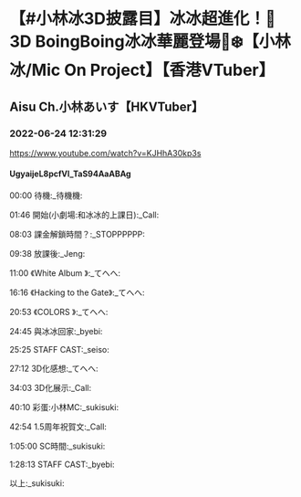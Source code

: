 # 【#小林冰3D披露目】冰冰超進化！💖3D BoingBoing冰冰華麗登場🧊❄️【小林冰/Mic On Project】【香港VTuber】

## Aisu Ch.小林あいす【HKVTuber】

### 2022-06-24 12:31:29

https://www.youtube.com/watch?v=KJHhA30kp3s

#### UgyaijeL8pcfVl_TaS94AaABAg

00:00 待機:_待機機:

01:46 開始(小劇場:和冰冰的上課日):_Call:

08:03 課金解鎖時間？:_STOPPPPPP:

09:38 放課後:_Jeng:

11:00 《White Album 》:_てへへ:

16:16 《Hacking to the Gate》:_てへへ:

20:53 《COLORS 》:_てへへ:

24:45 與冰冰回家:_byebi:

25:25 STAFF CAST:_seiso:

27:12 3D化感想:_てへへ:

34:03 3D化展示:_Call:

40:10 彩蛋:小林MC:_sukisuki:

42:54 1.5周年祝賀文:_Call:

1:05:00 SC時間:_sukisuki:

1:28:13 STAFF CAST:_byebi:

以上:_sukisuki:

